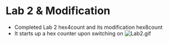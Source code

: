 # Lab 2 & Modification
* Completed Lab 2 hex4count and its modification hex8count
* It starts up a hex counter upon switching on
![Lab2.gif](https://github.com/Veggietay97/Vgty97/blob/master/CPE487/Lab/Lab-2/hex8count/Lab2.gif)
